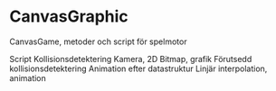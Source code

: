 # CanvasGraphic 

CanvasGame, metoder och script för spelmotor 

Script 
Kollisionsdetektering 
Kamera, 2D
Bitmap, grafik 
Förutsedd kollisionsdetektering 
Animation efter datastruktur 
Linjär interpolation, animation 





